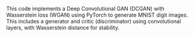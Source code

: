 This code implements a Deep Convolutional GAN (DCGAN) with Wasserstein loss (WGAN) using PyTorch to generate MNIST digit images. This includes a generator and critic (discriminator) using convolutional layers, with Wasserstein distance for stability.
